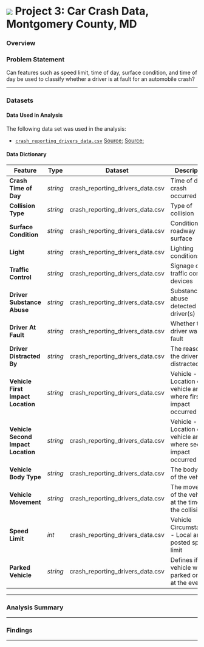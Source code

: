 # ![](https://ga-dash.s3.amazonaws.com/production/assets/logo-9f88ae6c9c3871690e33280fcf557f33.png) Project 3: Car Crash Data, Montgomery County, MD

### Overview




### Problem Statement

Can features such as speed limit, time of day, surface condition, and time of day be used to classify whether a driver is at fault for an automobile crash?

---

### Datasets

#### Data Used in Analysis

The following data set was used in the analysis:

* [`crash_reporting_drivers_data.csv`](./data/crash_reporting_drivers_data.csv)
[Source:](https://data.montgomerycountymd.gov/Public-Safety/Crash-Reporting-Drivers-Data/mmzv-x632)
[Source:](https://catalog.data.gov/dataset/crash-reporting-drivers-data)


#### Data Dictionary
|Feature|Type|Dataset|Description|
|---|---|---|---|
|**Crash Time of Day**|*string*|crash_reporting_drivers_data.csv|Time of day crash occurred|
|**Collision Type**|*string*|crash_reporting_drivers_data.csv|Type of collision|
|**Surface Condition**|*string*|crash_reporting_drivers_data.csv|Condition of roadway surface|
|**Light**|*string*|crash_reporting_drivers_data.csv|Lighting conditions|
|**Traffic Control**|*string*|crash_reporting_drivers_data.csv|Signage or traffic control devices|
|**Driver Substance Abuse**|*string*|crash_reporting_drivers_data.csv|Substance abuse detected in driver(s)|
|**Driver At Fault**|*string*|crash_reporting_drivers_data.csv|Whether this driver was at fault|
|**Driver Distracted By**|*string*|crash_reporting_drivers_data.csv|The reason the driver was distracted|
|**Vehicle First Impact Location**|*string*|crash_reporting_drivers_data.csv|Vehicle - Location of vehicle area where first impact occurred on|
|**Vehicle Second Impact Location**|*string*|crash_reporting_drivers_data.csv|Vehicle - Location of vehicle area where second impact occurred on|
|**Vehicle Body Type**|*string*|crash_reporting_drivers_data.csv|The body type of the vehicle|
|**Vehicle Movement**|*string*|crash_reporting_drivers_data.csv|The movement of the vehicle at the time of the collision|
|**Speed Limit**|*int*|crash_reporting_drivers_data.csv|Vehicle Circumstances - Local area posted speed limit|
|**Parked Vehicle**|*string*|crash_reporting_drivers_data.csv|Defines if the vehicle was parked or not at the event|

---

### Analysis Summary



---

### Findings 



---

